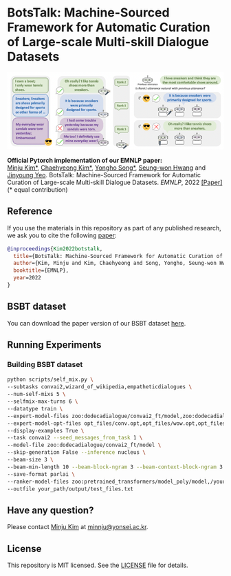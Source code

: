 # BotsTalk: Machine-Sourced Framework for Automatic Curation of Large-scale Multi-skill Dialogue Datasets

![figure](images/figure.png)

**Official Pytorch implementation of our EMNLP paper:**<br>
[Minju Kim*](https://min942773.github.io/), [Chaehyeong Kim*](https://cheris8.github.io/home/), [Yongho Song*](https://kopf-yhs.github.io/), [Seung-won Hwang](https://seungwonh.github.io/) and [Jinyoung Yeo](http://convei.weebly.com/). BotsTalk: Machine-Sourced Framework for Automatic Curation of Large-scale Multi-skill Dialogue Datasets. _EMNLP_, 2022 [[Paper]](https://arxiv.org/abs/2210.12687) (* equal contribution)


## Reference

If you use the materials in this repository as part of any published research, we ask you to cite the following [paper](https://arxiv.org/abs/0000):

```bibtex
@inproceedings{Kim2022botstalk,
  title={BotsTalk: Machine-Sourced Framework for Automatic Curation of Large-scale Multi-skill Dialogue Datasets},
  author={Kim, Minju and Kim, Chaehyeong and Song, Yongho, Seung-won Hwang and Yeo, Jinyoung},
  booktitle={EMNLP},
  year=2022
}
```

## BSBT dataset
You can download the paper version of our BSBT dataset [here](https://drive.google.com/file/d/1CKzl1pAnqWgixdqMp4-v3vVvBnfpc0FN/view?usp=sharing).



## Running Experiments

### Building BSBT dataset

```bash
python scripts/self_mix.py \
--subtasks convai2,wizard_of_wikipedia,empatheticdialogues \
--num-self-mixs 5 \
--selfmix-max-turns 6 \
--datatype train \
--expert-model-files zoo:dodecadialogue/convai2_ft/model,zoo:dodecadialogue/wizard_of_wikipedia_ft/model,zoo:dodecadialogue/empathetic_dialogues_ft/model \
--expert-model-opt-files opt_files/conv.opt,opt_files/wow.opt,opt_files/ed.opt \
--display-examples True \
--task convai2 --seed_messages_from_task 1 \
--model-file zoo:dodecadialogue/convai2_ft/model \
--skip-generation False --inference nucleus \
--beam-size 3 \
--beam-min-length 10 --beam-block-ngram 3 --beam-context-block-ngram 3 \
--save-format parlai \
--ranker-model-files zoo:pretrained_transformers/model_poly/model,/your_path/empathetic_dialogues_poly/model.checkpoint,/your_path/wizard_of_wikipedia_poly/model.checkpoint \
--outfile your_path/output/test_files.txt
```

## Have any question?
Please contact [Minju Kim](https://min942773.github.io/) at minnju@yonsei.ac.kr.

## License

This repository is MIT licensed. See the [LICENSE](https://github.com/min942773/BotsTalk/blob/main/LICENSE) file for details.
